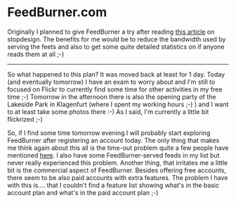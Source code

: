 # FeedBurner.com

Originally I planned to give FeedBurner a try after reading <a href="">this article</a> on stopdesign. The benefits for me would be to reduce the bandwidth used by serving the feets and also to get some quite detailed statistics on if anyone reads them at all ;-)

-------------------------------



So what happened to this plan? It was moved back at least for 1 day. Today (and eventually tomorrow) I have an exam to worry about and I'm still to focused on Flickr to currently find some time for other activities in my free time ;-) Tomorrow in the afternoon there is also the opening party of the Lakeside Park in Klagenfurt (where I spent my working hours ;-) ) and I want to at least take some photos there :-) As I said, I'm currently a little bit flickrized ;-)



So, if I find some time tomorrow evening I will probably start exploring FeedBurner after registering an account today. The only thing that makes me think again about this all is the time-out problem quite a few people have mentioned <a href="http://workboxers.com/webmaster_tools/feedburner_review.php">here</a>. I also have some FeedBurner-served feeds in my list but never really experienced this problem. Another thing, that irritates me a little bit is the commercial aspect of FeedBurner. Besides offering free accounts, there seem to be also paid accounts with extra features. The problem I have with this is.... that I couldn't find a feature list showing what's in the basic account plan and what's in the paid account plan ;-)